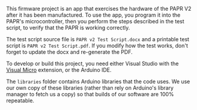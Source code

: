 This firmware project is an app that exercises the hardware of the PAPR V2 after it has been manufactured. To use the app, you program it into the PAPR's microcontroller, then you perform the steps described in the test script, to verify that the PAPR is working correctly.

The test script source file is `PAPR v2 Test Script.docx` and a printable test script is `PAPR v2 Test Script.pdf`. If you modify how the test works, don't forget to update the docx and re-generate the PDF.

To develop or build this project, you need either Visual Studio with the [Visual Micro](https://www.visualmicro.com) extension, or the Arduino IDE.

The `libraries` folder contains Arduino libraries that the code uses. We use our own copy of these libraries (rather than rely on Arduino's library manager to fetch us a copy) so that builds of our software are 100% repeatable.

